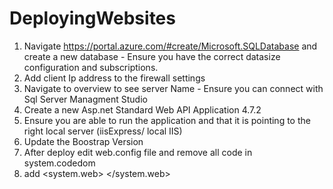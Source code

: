 # DeployingWebsites

1. Navigate https://portal.azure.com/#create/Microsoft.SQLDatabase and create a new database - Ensure you have the correct datasize configuration and subscriptions.
2. Add client Ip address to the firewall settings
3. Navigate to overview to see server Name - Ensure you can connect with Sql Server Managment Studio
4. Create a new Asp.net Standard Web API Application 4.7.2
5. Ensure you are able to run the application and that it is pointing to the right local server (iisExpress/ local IIS)
6. Update the Boostrap Version
7. After deploy edit web.config file and remove all code in system.codedom  
8. add <system.web>
   <trust level="Full"/>
</system.web>
